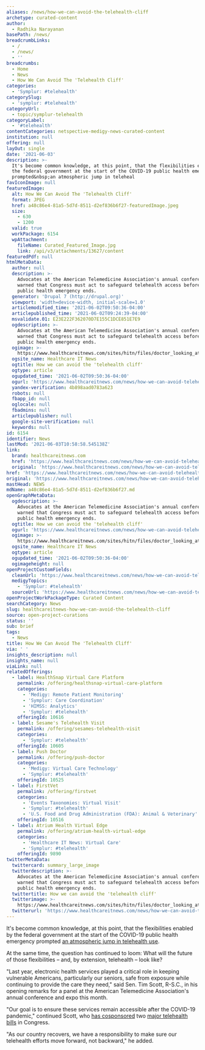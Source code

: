 ```yaml
---
aliases: /news/how-we-can-avoid-the-telehealth-cliff
archetype: curated-content
author:
  - Radhika Narayanan
basePath: /news/
breadcrumbLinks:
  - /
  - /news/
  - ''
breadcrumbs:
  - Home
  - News
  - How We Can Avoid The 'Telehealth Cliff'
categories:
  - 'Symplur: #telehealth'
categorySlug:
  - 'symplur: #telehealth'
categoryUrl:
  - topic/symplur-telehealth
categoryLabel:
  - '#telehealth'
contentCategories: netspective-medigy-news-curated-content
institution: null
offering: null
layOut: single
date: '2021-06-03'
description: >-
  It's become common knowledge, at this point, that the flexibilities enabled by
  the federal government at the start of the COVID-19 public health emergency
  prompted&nbsp;an atmospheric jump in teleheal
favIconImage: null
featuredImage:
  alt: How We Can Avoid The 'Telehealth Cliff'
  format: JPEG
  href: a48c86e4-81a5-5d7d-8511-d2ef836b6f27-featuredImage.jpeg
  size:
    - 630
    - 1200
  valid: true
  workPackage: 6154
  wpAttachment:
    fileName: Curated_Featured_Image.jpg
    link: /api/v3/attachments/13627/content
featuredPdf: null
htmlMetaData:
  author: null
  description: >-
    Advocates at the American Telemedicine Association's annual conference
    warned that Congress must act to safeguard telehealth access before the
    public health emergency ends.
  generator: 'Drupal 7 (http://drupal.org)'
  viewport: 'width=device-width, initial-scale=1.0'
  articlemodified_time: '2021-06-02T09:50:36-04:00'
  articlepublished_time: '2021-06-02T09:24:39-04:00'
  msvalidate.01: E23E222F362070D7E155C1DCE851E7E9
  ogdescription: >-
    Advocates at the American Telemedicine Association's annual conference
    warned that Congress must act to safeguard telehealth access before the
    public health emergency ends.
  ogimage: >-
    https://www.healthcareitnews.com/sites/hitn/files/doctor_looking_at_computer_1200_getty.jpg
  ogsite_name: Healthcare IT News
  ogtitle: How we can avoid the 'telehealth cliff'
  ogtype: article
  ogupdated_time: '2021-06-02T09:50:36-04:00'
  ogurl: 'https://www.healthcareitnews.com/news/how-we-can-avoid-telehealth-cliff'
  yandex-verification: 4b898aad0783a623
  robots: null
  fbapp_id: null
  oglocale: null
  fbadmins: null
  articlepublisher: null
  google-site-verification: null
  keywords: null
id: 6154
identifier: News
lastMod: '2021-06-03T10:58:58.545138Z'
link:
  brand: healthcareitnews.com
  href: 'https://www.healthcareitnews.com/news/how-we-can-avoid-telehealth-cliff'
  original: 'https://www.healthcareitnews.com/news/how-we-can-avoid-telehealth-cliff'
href: 'https://www.healthcareitnews.com/news/how-we-can-avoid-telehealth-cliff'
original: 'https://www.healthcareitnews.com/news/how-we-can-avoid-telehealth-cliff'
mastHead: NEWS
mdName: a48c86e4-81a5-5d7d-8511-d2ef836b6f27.md
openGraphMetaData:
  ogdescription: >-
    Advocates at the American Telemedicine Association's annual conference
    warned that Congress must act to safeguard telehealth access before the
    public health emergency ends.
  ogtitle: How we can avoid the 'telehealth cliff'
  ogurl: 'https://www.healthcareitnews.com/news/how-we-can-avoid-telehealth-cliff'
  ogimage: >-
    https://www.healthcareitnews.com/sites/hitn/files/doctor_looking_at_computer_1200_getty.jpg
  ogsite_name: Healthcare IT News
  ogtype: article
  ogupdated_time: '2021-06-02T09:50:36-04:00'
  ogimageheight: null
openProjectCustomFields:
  cleanUrl: 'https://www.healthcareitnews.com/news/how-we-can-avoid-telehealth-cliff'
  medigyTopics:
    - 'Symplur: #telehealth'
  sourceUrl: 'https://www.healthcareitnews.com/news/how-we-can-avoid-telehealth-cliff'
openProjectWorkPackageType: Curated Content
searchCategory: News
slug: healthcareitnews-how-we-can-avoid-the-telehealth-cliff
source: open-project-curations
status: ''
sub: brief
tags:
  - News
title: How We Can Avoid The 'Telehealth Cliff'
via: ' '
insights_description: null
insights_name: null
viaLink: null
relatedOfferings:
  - label: HealthSnap Virtual Care Platform
    permalink: /offering/healthsnap-virtual-care-platform
    categories:
      - 'Medigy: Remote Patient Monitoring'
      - 'Symplur: Care Coordination'
      - 'HIMSS: Analytics'
      - 'Symplur: #telehealth'
    offeringId: 10616
  - label: Sesame's Telehealth Visit
    permalink: /offering/sesames-telehealth-visit
    categories:
      - 'Symplur: #telehealth'
    offeringId: 10605
  - label: Push Doctor
    permalink: /offering/push-doctor
    categories:
      - 'Medigy: Virtual Care Technology'
      - 'Symplur: #telehealth'
    offeringId: 10525
  - label: FirstVet
    permalink: /offering/firstvet
    categories:
      - 'Events Taxonomies: Virtual Visit'
      - 'Symplur: #telehealth'
      - 'U.S. Food and Drug Administration (FDA): Animal & Veterinary'
    offeringId: 10516
  - label: Atrium Health Virtual Edge
    permalink: /offering/atrium-health-virtual-edge
    categories:
      - 'Healthcare IT News: Virtual Care'
      - 'Symplur: #telehealth'
    offeringId: 9890
twitterMetaData:
  twittercard: summary_large_image
  twitterdescription: >-
    Advocates at the American Telemedicine Association's annual conference
    warned that Congress must act to safeguard telehealth access before the
    public health emergency ends.
  twittertitle: How we can avoid the 'telehealth cliff'
  twitterimage: >-
    https://www.healthcareitnews.com/sites/hitn/files/doctor_looking_at_computer_1200_getty.jpg
  twitterurl: 'https://www.healthcareitnews.com/news/how-we-can-avoid-telehealth-cliff'
---
```

<p>It's become common knowledge, at this point, that the flexibilities enabled by the federal government at the start of the COVID-19 public health emergency prompted&nbsp;<a href="https://www.healthcareitnews.com/news/study-365m-people-reveals-huge-jump-pandemic-telehealth-use">an atmospheric jump in telehealth use</a>.&nbsp; &nbsp;</p><p>At the same time, the question has continued to loom: What will the future of those flexibilities – and, by extension, telehealth – look like?</p><p>"Last year, electronic health services played a critical role in keeping vulnerable Americans, particularly our seniors, safe from exposure while continuing to provide the care they need," said Sen. Tim Scott, R-S.C., in his opening remarks for a panel at the American Telemedicine Association's annual conference and expo this month.</p><p>"Our goal is to ensure these services remain accessible after the COVID-19 pandemic," continued Scott, who <a href="https://www.healthcareitnews.com/news/connect-health-act-reintroduced-would-expand-telehealth-access">has cosponsored</a> two <a href="https://www.healthcareitnews.com/news/bipartisan-bills-gain-support-telehealth-reform-sdoh-coordination">major telehealth bills</a> in Congress. &nbsp;</p><p>"As our country recovers, we have a responsibility to make sure our telehealth efforts move forward, not backward," he added.</p>